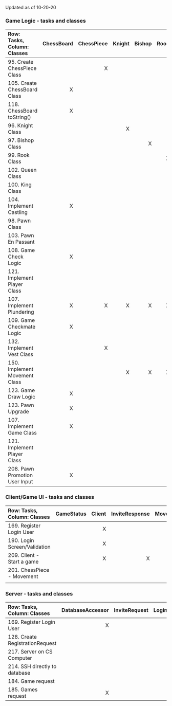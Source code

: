 Updated as of 10-20-20

### Game Logic - tasks and classes

| **Row: Tasks, Column: Classes** | ChessBoard | ChessPiece | Knight | Bishop | Rook | Queen | King | Pawn | Game | Player | Vest | Move | Piece Movement | Move History |
| :------------------------------ | ---------: | ---------: | -----: | -----: | ---: | ----: | ---: | ---: | ---: | -----: | ---: | ---: | -------------: | -----------: |
| 95. Create ChessPiece Class     |            |          X |        |        |      |       |      |      |      |        |      |      |                |              |
| 105. Create ChessBoard Class    |         X  |            |        |        |      |       |      |      |      |        |      |      |                |              |   
| 118. ChessBoard toString()      |         X  |            |        |        |      |       |      |      |      |        |      |      |                |              |
| 96. Knight Class                |            |            |     X  |        |      |       |      |      |      |        |      |      |              X |              |
| 97. Bishop Class                |            |            |        |      X |      |       |      |      |      |        |      |      |              X |              |
| 99. Rook Class                  |            |            |        |        |    X |       |      |      |      |        |      |      |              X |              |   
| 102. Queen Class                |            |            |        |        |      |     X |      |      |      |        |      |      |              X |              |   
| 100. King Class                 |            |            |        |        |      |       |    X |      |      |        |      |      |              X |              |   
| 104. Implement Castling         |          X |            |        |        |      |       |    X |      |      |        |      |      |              X |            X |   
| 98. Pawn Class                  |            |            |        |        |      |       |      |    X |      |        |      |      |              X |              |   
| 103. Pawn En Passant            |            |            |        |        |      |       |      |    X |      |        |      |      |              X |            X |   
| 108. Game Check Logic           |          X |            |        |        |      |       |    X |      |      |      X |      |      |                |            X |   
| 121. Implement Player Class     |            |            |        |        |      |       |      |      |      |      X |      |      |                |              |   
| 107. Implement Plundering       |          X |          X |      X |      X |    X |     X |    X |    X |      |        |    X |    X |                |              |     
| 109. Game Checkmate Logic       |          X |            |        |        |      |       |      |      |    X |      X |      |      |                |            X |   
| 132. Implement Vest Class       |            |          X |        |        |      |       |      |      |      |        |    X |      |                |              |
| 150. Implement Movement Class   |            |            |      X |      X |    X |     X |    X |    X |      |        |      |    X |              X |              |   
| 123. Game Draw Logic            |          X |            |        |        |      |       |      |      |      |        |      |      |                |            X |   
| 123. Pawn Upgrade               |          X |            |        |        |      |       |      |    X |      |        |      |      |                |              |   
| 107. Implement Game Class       |          X |            |        |        |      |       |      |      |    X |        |      |      |                |              |   
| 121. Implement Player Class     |            |            |        |        |      |       |      |      |    X |      X |      |      |                |              |
| 208. Pawn Promotion User Input   |      X      |            |        |        |      |       |      |      |      |        |      |      |       |          |

  
 ### Client/Game UI - tasks and classes
 
| **Row: Tasks, Column: Classes** | GameStatus | Client | InviteResponse | MoveResponse | RegistrationResponse | MatchHistory | Game | Player | User | LoginUI | LoginResponse | StartUI | ChessBoardUI | GameResponse | GamesResponse |
| :------------------------------ | ---------: | -----: | -------------: | -----------: | -------------------: | -----------: | ---: | -----: | ---: | -------:| ------------: | -------:| -----------: | ------------:| ------------: |
| 169. Register Login User        |            |      X |                |              |                      |              |      |        |    X |         |             X |         |              |              |               |
| 190. Login Screen/Validation    |            |      X |                |              |                      |              |      |        |      |       X |             X |         |              |              |               |
| 209. Client - Start a game      |            |      X |              X |              |                      |              |    X |      X |    X |       X |             X |       X |            X |            X |               |
| 201. ChessPiece - Movement      |            |        |                |              |                      |              |    X |        |      |         |               |         |            X |              |               |
|                                 |            |        |                |              |                      |              |      |        |      |         |               |         |              |              |               |


 ### Server - tasks and classes
 
 | **Row: Tasks, Column: Classes** | DatabaseAccessor | InviteRequest | LoginRequest | MoveRequest | RegistrationRequest | Server | ServerWorker | RemoteSSHConnector | GameRequest | GamesRequest |
 | :------------------------------ | ---------------: | ------------: | -----------: | ----------: | ------------------: | -----: | -----------: | -----------------: | ----------: | -----------: |
 | 169. Register Login User        |                X |               |            X |             |                   X |        |            X |                  X |             |              |
 | 128. Create RegistrationRequest |                  |               |              |             |                   X |        |              |                    |             |              |
 | 217. Server on CS Computer      |                  |               |              |             |                     |        |              |                  X |             |              |
 | 214. SSH directly to database   |                  |               |              |             |                     |        |              |                  X |             |              |
 | 184. Game request               |                  |               |              |             |                     |        |            X |                    |           X |              |
 | 185. Games request              |                X |               |              |             |                     |      X |            X |                  X |             |            X |
